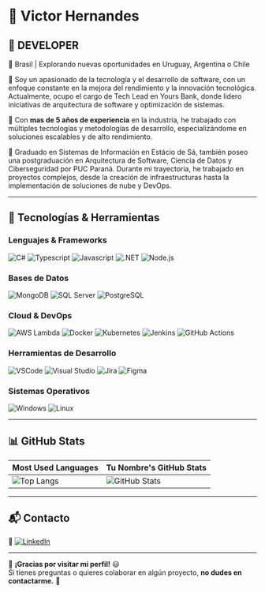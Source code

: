# 📌 **Victor Hernandes**

## 🚀 **DEVELOPER**
📍 Brasil | Explorando nuevas oportunidades en Uruguay, Argentina o Chile

🔹 Soy un apasionado de la tecnología y el desarrollo de software, con un enfoque constante en la mejora del rendimiento y la innovación tecnológica. Actualmente, ocupo el cargo de Tech Lead en Yours Bank, donde lidero iniciativas de arquitectura de software y optimización de sistemas.

🔹 Con **mas de 5 años de experiencia** en la industria, he trabajado con múltiples tecnologías y metodologías de desarrollo, especializándome en soluciones escalables y de alto rendimiento.

🔹 Graduado en Sistemas de Información en Estácio de Sá, también poseo una postgraduación en Arquitectura de Software, Ciencia de Datos y Ciberseguridad por PUC Paraná. Durante mi trayectoria, he trabajado en proyectos complejos, desde la creación de infraestructuras hasta la implementación de soluciones de nube y DevOps.

---

## 🚀 **Tecnologías & Herramientas**  

### **Lenguajes & Frameworks**  
![C#](https://img.shields.io/badge/C%23-5C2D91?style=flat&logo=c-sharp&logoColor=white) ![Typescript](https://img.shields.io/badge/TypeScript-007ACC?style=flat&logo=typescript&logoColor=white) ![Javascript](https://img.shields.io/badge/JavaScript-F7DF1E?style=flat&logo=javascript&logoColor=black) ![.NET](https://img.shields.io/badge/.NET-512BD4?style=flat&logo=dotnet&logoColor=white) ![Node.js](https://img.shields.io/badge/Node.js-43853D?style=flat&logo=node.js&logoColor=white)  

### **Bases de Datos**  
![MongoDB](https://img.shields.io/badge/MongoDB-4EA94B?style=flat&logo=mongodb&logoColor=white) ![SQL Server](https://img.shields.io/badge/SQL_Server-CC2927?style=flat&logo=microsoft-sql-server&logoColor=white) ![PostgreSQL](https://img.shields.io/badge/PostgreSQL-4169E1?style=flat&logo=postgresql&logoColor=white)  

### **Cloud & DevOps**  
![AWS Lambda](https://img.shields.io/badge/AWS_Lambda-FF9900?style=flat&logo=awslambda&logoColor=white) ![Docker](https://img.shields.io/badge/Docker-2496ED?style=flat&logo=docker&logoColor=white) ![Kubernetes](https://img.shields.io/badge/Kubernetes-326CE5?style=flat&logo=kubernetes&logoColor=white) ![Jenkins](https://img.shields.io/badge/Jenkins-D24939?style=flat&logo=jenkins&logoColor=white) ![GitHub Actions](https://img.shields.io/badge/GitHub_Actions-2088FF?style=flat&logo=githubactions&logoColor=white)  

### **Herramientas de Desarrollo**  
![VSCode](https://img.shields.io/badge/VSCode-007ACC?style=flat&logo=visualstudiocode&logoColor=white) ![Visual Studio](https://img.shields.io/badge/Visual_Studio-5C2D91?style=flat&logo=visualstudio&logoColor=white) ![Jira](https://img.shields.io/badge/Jira-0052CC?style=flat&logo=jira&logoColor=white) ![Figma](https://img.shields.io/badge/Figma-F24E1E?style=flat&logo=figma&logoColor=white)  

### **Sistemas Operativos**  
![Windows](https://img.shields.io/badge/Windows-017AD7?style=flat&logo=windows&logoColor=white) ![Linux](https://img.shields.io/badge/Linux-FCC624?style=flat&logo=linux&logoColor=black)  

---

## 📊 **GitHub Stats**  

| **Most Used Languages** | **Tu Nombre's GitHub Stats** |
|--|--|
| ![Top Langs](https://github-readme-stats.vercel.app/api/top-langs/?username=ZoeStyle&layout=compact&theme=radical) | ![GitHub Stats](https://github-readme-stats.vercel.app/api?username=ZoeStyle&show_icons=true&theme=radical) |

---

## 📬 **Contacto**  
💼 [![LinkedIn](https://img.shields.io/badge/LinkedIn-0077B5?style=flat&logo=linkedin&logoColor=white)](www.linkedin.com/in/victor-hernandes-57412562)  

---

📌 **¡Gracias por visitar mi perfil!** 😃  
Si tienes preguntas o quieres colaborar en algún proyecto, **no dudes en contactarme.** 🚀  

